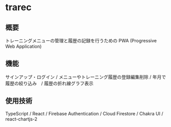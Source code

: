# trarec

## 概要

トレーニングメニューの管理と履歴の記録を行うための PWA (Progressive Web Application)

## 機能

サインアップ・ログイン / メニューやトレーニング履歴の登録編集削除 / 年月で履歴の絞り込み　/ 履歴の折れ線グラフ表示

## 使用技術

TypeScript / React / Firebase Authentication / Cloud Firestore / Chakra UI / react-chartjs-2
